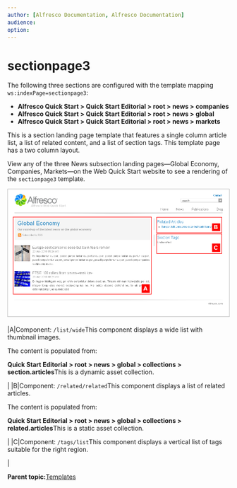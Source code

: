 ```yaml
---
author: [Alfresco Documentation, Alfresco Documentation]
audience: 
option: 
---
```


# sectionpage3

The following three sections are configured with the template mapping `ws:indexPage=sectionpage3`:

-   **Alfresco Quick Start \> Quick Start Editorial \> root \> news \> companies**
-   **Alfresco Quick Start \> Quick Start Editorial \> root \> news \> global**
-   **Alfresco Quick Start \> Quick Start Editorial \> root \> news \> markets**

This is a section landing page template that features a single column article list, a list of related content, and a list of section tags. This template page has a two column layout.

View any of the three News subsection landing pages—Global Economy, Companies, Markets—on the Web Quick Start website to see a rendering of the `sectionpage3` template.

![sectionpage3 template](../images/qs-sectionpage3.png)

|A|Component: `/list/wide`This component displays a wide list with thumbnail images.

The content is populated from:

**Quick Start Editorial \> root \> news \> global \> collections \> section.articles**This is a dynamic asset collection.

|
|B|Component: `/related/related`This component displays a list of related articles.

The content is populated from:

**Quick Start Editorial \> root \> news \> global \> collections \> related.articles**This is a static asset collection.

|
|C|Component: `/tags/list`This component displays a vertical list of tags suitable for the right region.

|

**Parent topic:**[Templates](../references/qs-ref-templates.md)

